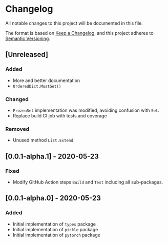# Changelog
All notable changes to this project will be documented in this file.

The format is based on [Keep a Changelog](https://keepachangelog.com/en/1.0.0/),
and this project adheres to [Semantic Versioning](https://semver.org/spec/v2.0.0.html).

## [Unreleased]
### Added
- More and better documentation
- `OrderedDict.MustGet()`

### Changed
- `FrozenSet` implementation was modified, avoiding confusion with `Set`.
- Replace build CI job with tests and coverage

### Removed
- Unused method `List.Extend`

## [0.0.1-alpha.1] - 2020-05-23
### Fixed
- Modify GitHub Action steps `Build` and `Test` including all sub-packages.

## [0.0.1-alpha.0] - 2020-05-23
### Added
- Initial implementation of `types` package
- Initial implementation of `pickle` package
- Initial implementation of `pytorch` package
